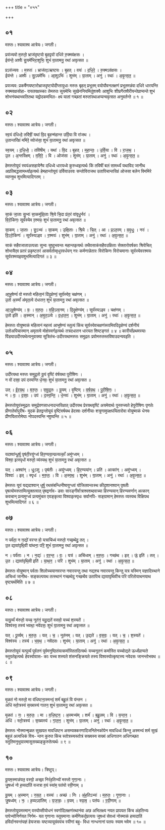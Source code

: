 +++
title = "०५५"

+++


## ०१
मरुतः। श्यावाश्व आत्रेयः। जगती।

प्रय॑ज्यवो म॒रुतो॒ भ्राज॑दृष्टयो बृ॒हद्वयो॑ दधिरे रु॒क्मव॑क्षसः ।  
ईय॑न्ते॒ अश्वैः॑ सु॒यमे॑भिरा॒शुभिः॒ शुभं॑ या॒तामनु॒ रथा॑ अवृत्सत ॥

प्रऽय॑ज्यवः । म॒रुतः॑ । भ्राज॑त्ऽऋष्टयः । बृ॒हत् । वयः॑ । द॒धि॒रे॒ । रु॒क्मऽव॑क्षसः ।  
ईय॑न्ते । अश्वैः॑ । सु॒ऽयमे॑भिः । आ॒शुऽभिः॑ । शुभ॑म् । या॒ताम् । अनु॑ । रथाः॑ । अ॒वृ॒त्स॒त॒ ॥

प्रयज्यव: प्रकर्षेणयष्टारोभ्राजदृष्टयोदीप्तायुधाः मरुतः बृहत् प्रभूतम् वयोयौवनलक्षणं प्रभूतमन्नंवा दधिरे धारयन्ति रुक्मवक्षसोहा- रायतवक्षस्काः तेमरुतः सुयमेभिः सुखेननियमितुंशक्यैः आशुभिः शीघ्रगैरश्वैरीयन्तेप्राप्यन्ते शुभं शोभनंयथाभवतितथा यद्वोदकमभिल- क्ष्य यातां गच्छतां मरुतांरथाअप्यन्ववृत्सत अनुवर्तन्ते ॥ १ ॥

## ०२
मरुतः। श्यावाश्व आत्रेयः। जगती।

स्व॒यं द॑धिध्वे॒ तवि॑षीं॒ यथा॑ वि॒द बृ॒हन्म॑हान्त उर्वि॒या वि रा॑जथ ।  
उ॒तान्तरि॑क्षं ममिरे॒ व्योज॑सा॒ शुभं॑ या॒तामनु॒ रथा॑ अवृत्सत ॥

स्व॒यम् । द॒धि॒ध्वे॒ । तवि॑षीम् । यथा॑ । वि॒द । बृ॒हत् । म॒हा॒न्तः॒ । उ॒र्वि॒या । वि । रा॒ज॒थ॒ ।  
उ॒त । अ॒न्तरि॑क्षम् । म॒मि॒रे॒ । वि । ओज॑सा । शुभ॑म् । या॒ताम् । अनु॑ । रथाः॑ । अ॒वृ॒त्स॒त॒ ॥

हेमरुतोयूयं स्वयंअसहायेनैव दधिध्वे धारयध्वे कुरुध्वइत्यर्थः किं तविषीं बलं सामर्थ्यं यथाविद जानीथ अप्रतिबद्धसामर्थ्याइत्यर्थः हेमहान्तोयूयं उर्वियाउरवः सन्तोविराजथ उतापिचान्तरिक्षं ओजसा बलेन विममिरे व्याप्नुथ शुभमित्यादिगतम् ।

## ०३
मरुतः। श्यावाश्व आत्रेयः। जगती।

सा॒कं जा॒ताः सु॒भ्वः॑ सा॒कमु॑क्षि॒ताः श्रि॒ये चि॒दा प्र॑त॒रं वा॑वृधु॒र्नरः॑ ।  
वि॒रो॒किणः॒ सूर्य॑स्येव र॒श्मयः॒ शुभं॑ या॒तामनु॒ रथा॑ अवृत्सत ॥

सा॒कम् । जा॒ताः । सु॒ऽभ्वः॑ । सा॒कम् । उ॒क्षि॒ताः । श्रि॒ये । चि॒त् । आ । प्र॒ऽत॒रम् । व॒वृ॒धुः॒ । नरः॑ ।  
वि॒ऽरो॒किणः॑ । सूर्य॑स्यऽइव । र॒श्मयः॑ । शुभ॑म् । या॒ताम् । अनु॑ । रथाः॑ । अ॒वृ॒त्स॒त॒ ॥

साकं सहैवजाताउत्पन्नाः सुभ्वः सुष्ठुभवन्तः महान्तइत्यर्थः तथैवसाकंसहैवउक्षिताः सेक्तारोवर्षकाः श्रियेचित् शोभायैएव प्रतरं प्रकृष्टतरं आसर्वतोव्वृधुरवर्धयन् नरः कर्मणान्नेतारः विरोकिणः विरोचमानाः सूर्यस्येवरश्मयः सूर्यरश्मयइवशुभमित्यादिगतं ॥ ३ ॥

## ०४
मरुतः। श्यावाश्व आत्रेयः। जगती।

आ॒भू॒षेण्यं॑ वो मरुतो महित्व॒नं दि॑दृ॒क्षेण्यं॒ सूर्य॑स्येव॒ चक्ष॑णम् ।  
उ॒तो अ॒स्माँ अ॑मृत॒त्वे द॑धातन॒ शुभं॑ या॒तामनु॒ रथा॑ अवृत्सत ॥

आ॒ऽभू॒षेण्य॑म् । वः॒ । म॒रु॒तः॒ । म॒हि॒ऽत्व॒नम् । दि॒दृ॒क्षेण्य॑म् । सूर्य॑स्यऽइव । चक्ष॑णम् ।  
उ॒तो इति॑ । अ॒स्मान् । अ॒मृ॒त॒ऽत्वे । द॒धा॒त॒न॒ । शुभ॑म् । या॒ताम् । अनु॑ । रथाः॑ । अ॒वृ॒त्स॒त॒ ॥

हेमरुतः वोयुष्माकं महित्वनं महत्त्वं आभूषेण्यं स्तुत्यं किंच सूर्यस्येवचक्षणंरूपमिवदिदृक्षेण्यं दर्शनीयं उतोअपिचास्मान् अमृतत्वे मोक्षेस्वर्गइत्यर्थः तत्रदधातन धारयत शिष्टङ्गतं ॥ ४ ॥ कारीर्यांप्रथमस्याः पिंड्याउदीरयथेत्यनुवाक्या सूत्रितंच-उदीरयथामरुतः समुद्रतः प्रवोमरुतस्तविषाउदन्यवइति ।

## ०५
मरुतः। श्यावाश्व आत्रेयः। जगती।

उदी॑रयथा मरुतः समुद्र॒तो यू॒यं वृ॒ष्टिं व॑र्षयथा पुरीषिणः ।  
न वो॑ दस्रा॒ उप॑ दस्यन्ति धे॒नवः॒ शुभं॑ या॒तामनु॒ रथा॑ अवृत्सत ॥

उत् । ई॒र॒य॒थ॒ । म॒रु॒तः॒ । स॒मु॒द्र॒तः । यू॒यम् । वृ॒ष्टिम् । व॒र्ष॒य॒थ॒ । पु॒री॒षि॒णः॒ ।  
न । वः॒ । द॒स्राः॒ । उप॑ । द॒स्य॒न्ति॒ । धे॒नवः॑ । शुभ॑म् । या॒ताम् । अनु॑ । रथाः॑ । अ॒वृ॒त्स॒त॒ ॥

हेमरुतोयूयंस्मुद्रतः समुर्द्रवणसाधनादन्तरिक्षात् उदीरयथ प्रेरयथवृष्टिं अयमेवार्थः पुनरुच्यते हेपुरीषिणः पृणतेः प्रीणातेर्वापुरीष- मुदकं हेतद्वन्तोयूयं वृष्टिंवर्षयथ हेदस्राः दर्शनीयाः शत्रूणामुपक्षपयितारोवा वोयुष्माकं धेनवः प्रीणयितारोमेघाः नोपदस्यन्ति न्शुष्यन्ति ॥ ५ ॥

## ०६
मरुतः। श्यावाश्व आत्रेयः। जगती।

यदश्वा॑न्धू॒र्षु पृष॑ती॒रयु॑ग्ध्वं हिर॒ण्यया॒न्प्रत्यत्काँ॒ अमु॑ग्ध्वम् ।  
विश्वा॒ इत्स्पृधो॑ मरुतो॒ व्य॑स्यथ॒ शुभं॑ या॒तामनु॒ रथा॑ अवृत्सत ॥

यत् । अश्वा॑न् । धूः॒ऽसु । पृष॑तीः । अयु॑ग्ध्वम् । हि॒र॒ण्यया॑न् । प्रति॑ । अत्का॑न् । अमु॑ग्ध्वम् ।  
विश्वाः॑ । इत् । स्पृधः॑ । म॒रु॒तः॒ । वि । अ॒स्य॒थ॒ । शुभ॑म् । या॒ताम् । अनु॑ । रथाः॑ । अ॒वृ॒त्स॒त॒ ॥

हेमरुतः यूयं यद्यदाश्वान् धूर्षु रथसंबन्धिनीष्वयुग्धवं योजितवन्तःस्थ कीदृशानश्वान् पृषतीः पृषत्योमरुतामित्युक्तत्वात् पृषद्वर्णाव- डवाः सारङ्गीर्वात्राश्वशब्दवाच्या हिरण्ययान् हिरण्यवर्णान् अत्कान् कवचान् प्रत्यमुग्ध्वं प्रत्यमुंचत एवङ्कृत्वा विश्वाइत्स्पृधः सर्वानपि- सङ्ग्रामान् हेमरुतः व्यस्यथ विक्षिपथ शुभमित्यादिगतं ॥ ६ ॥

## ०७
मरुतः। श्यावाश्व आत्रेयः। जगती।

न पर्व॑ता॒ न न॒द्यो॑ वरन्त वो॒ यत्राचि॑ध्वं मरुतो॒ गच्छ॒थेदु॒ तत् ।  
उ॒त द्यावा॑पृथि॒वी या॑थना॒ परि॒ शुभं॑ या॒तामनु॒ रथा॑ अवृत्सत ॥

न । पर्व॑ताः । न । न॒द्यः॑ । व॒र॒न्त॒ । वः॒ । यत्र॑ । अचि॑ध्वम् । म॒रु॒तः॒ । गच्छ॑थ । इत् । ऊं॒ इति॑ । तत् ।  
उ॒त । द्यावा॑पृथि॒वी इति॑ । या॒थ॒न॒ । परि॑ । शुभ॑म् । या॒ताम् । अनु॑ । रथाः॑ । अ॒वृ॒त्स॒त॒ ॥

हेमरुतः वोयुष्मान् पर्वताः शिलोच्चयानवरन्त नवारयन्तु तथा नद्यश्च नवारयन्तु किन्तु यत्र यस्मिन् यज्ञादिस्थाने अचिध्वं जानीथ- सङ्कल्पयथ तत्स्थानं गच्छथेदु गच्छथैव उतापिच द्यावापृथिवीच परि परितोयाथनयाथ वृष्ट्यर्थमिति ॥ ७ ॥

## ०८
मरुतः। श्यावाश्व आत्रेयः। जगती।

यत्पू॒र्व्यं म॑रुतो॒ यच्च॒ नूत॑नं॒ यदु॒द्यते॑ वसवो॒ यच्च॑ श॒स्यते॑ ।  
विश्व॑स्य॒ तस्य॑ भवथा॒ नवे॑दसः॒ शुभं॑ या॒तामनु॒ रथा॑ अवृत्सत ॥

यत् । पू॒र्व्यम् । म॒रु॒तः॒ । यत् । च॒ । नूत॑नम् । यत् । उ॒द्यते॑ । व॒स॒वः॒ । यत् । च॒ । श॒स्यते॑ ।  
विश्व॑स्य । तस्य॑ । भ॒व॒थ॒ । नवे॑दसः । शुभ॑म् । या॒ताम् । अनु॑ । रथाः॑ । अ॒वृ॒त्स॒त॒ ॥

हेमरुतोयूयं यत्पूर्व्यं पूर्वतनं पूर्वमनुष्ठितंयत्कर्मास्तितदित्यर्थः यच्चनूतनं कर्मास्ति यच्चोद्यते ऊर्ध्वंप्राप्यते स्तूयतेइत्यर्थः हेवस्वोवास- काः यच्च शस्यते शंसनङ्क्रियते तस्य विश्वस्योत्कृष्टस्य नवेदसः जानन्तोभवथ ॥ ८ ॥

## ०९
मरुतः। श्यावाश्व आत्रेयः। जगती।

मृ॒ळत॑ नो मरुतो॒ मा व॑धिष्टना॒स्मभ्यं॒ शर्म॑ बहु॒लं वि य॑न्तन ।  
अधि॑ स्तो॒त्रस्य॑ स॒ख्यस्य॑ गातन॒ शुभं॑ या॒तामनु॒ रथा॑ अवृत्सत ॥

मृ॒ळत॑ । नः॒ । म॒रु॒तः॒ । मा । व॒धि॒ष्ट॒न॒ । अ॒स्मभ्य॑म् । शर्म॑ । ब॒हु॒लम् । वि । य॒न्त॒न॒ ।  
अधि॑ । स्तो॒त्रस्य॑ । स॒ख्यस्य॑ । गा॒त॒न॒ । शुभ॑म् । या॒ताम् । अनु॑ । रथाः॑ । अ॒वृ॒त्स॒त॒ ॥

हेमरुतः नोस्मान्मृळत सुखयत मावधिष्टन असम्यक्करणादिजनितेनकोपेन मावधिध्वं किन्तु अस्मभ्यं शर्म सुखं बहुलं अत्यधिकं विय- न्तन कुरुत किंच स्तोत्रस्यस्तोत्रं सख्यस्य सख्यं अधिगातन अधिगच्छत स्तुतिमनुभूयास्मासुसख्यङ्कुरुतेत्यर्थः ॥ ९ ॥

## १०
मरुतः। श्यावाश्व आत्रेयः। त्रिष्टुप्।

यू॒यम॒स्मान्न॑यत॒ वस्यो॒ अच्छा॒ निरं॑ह॒तिभ्यो॑ मरुतो गृणा॒नाः ।  
जु॒षध्वं॑ नो ह॒व्यदा॑तिं यजत्रा व॒यं स्या॑म॒ पत॑यो रयी॒णाम् ॥

यू॒यम् । अ॒स्मान् । न॒य॒त॒ । वस्यः॑ । अच्छ॑ । निः । अं॒ह॒तिऽभ्यः॑ । म॒रु॒तः॒ । गृ॒णा॒नाः ।  
जु॒षध्व॑म् । नः॒ । ह॒व्यऽदा॑तिम् । य॒ज॒त्राः॒ । व॒यम् । स्या॒म॒ । पत॑यः । र॒यी॒णाम् ॥

हेमरुतोयूयमस्मान् वस्योव्सीयोधनं स्वर्गादिलक्षणंस्थानंवा अछ अभिलक्ष्य नयत प्रापयत किंच अंहतिभ्यः पापेभ्योनिर्णयत निर्गम- यत गृणानाः स्तूयमानाः कर्मणिकर्तृप्रत्ययः जुषध्वं सेवध्वं नोस्माकं हव्यदातिं हविर्दानवन्तंयज्ञं हेयजत्राः यष्टव्यायूयंवयंच रयीणां बहु- विधा नान्धनानां पतयः स्याम भवेम ॥ १० ॥